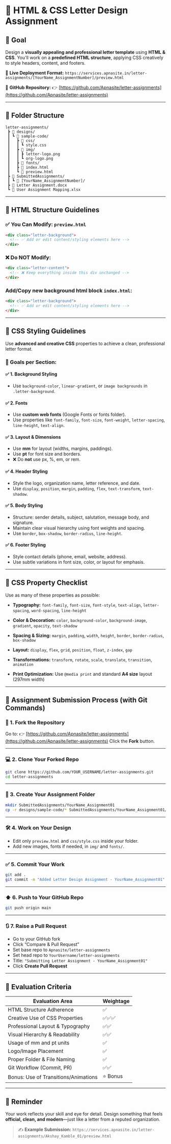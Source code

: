 # 📄 HTML & CSS Letter Design Assignment

## 🧭 Goal

Design a **visually appealing and professional letter template** using **HTML & CSS**.
You'll work on a **predefined HTML structure**, applying CSS creatively to style headers, content, and footers.

🔗 **Live Deployment Format:**
`https://services.apnasite.in/letter-assignments/[YourName_AssignmentNumber]/preview.html`

🔗 **GitHub Repository:**
👉 [https://github.com/Apnasite/letter-assignments](https://github.com/Apnasite/letter-assignments)

---

## 📁 Folder Structure

```
letter-assignments/
 ┣ 📂 designs/
 ┃ ┗ 📂 sample-code/
 ┃   ┣ 📂 css/
 ┃   ┃ ┗ style.css
 ┃   ┣ 📂 img/
 ┃   ┃ ┣ letter-logo.png
 ┃   ┃ ┗ org-logo.png
 ┃   ┣ 📂 fonts/
 ┃   ┣ 📜 index.html
 ┃   ┗ 📜 preview.html
 ┣ 📂 SubmittedAssignments/
 ┃ ┗ 📂 [YourName_AssignmentNumber]/
 ┣ 📜 Letter Assignment.docx
 ┗ 📜 User Assignment Mapping.xlsx
```

---

## 🧱 HTML Structure Guidelines

### ✅ You Can Modify: `preview.html`

```html
<div class="letter-background">
  <!-- ✅ Add or edit content/styling elements here -->
</div>
```

### ❌ Do NOT Modify:

```html
<div class="letter-content">
  <!-- ❌ Keep everything inside this div unchanged -->
</div>
```

### Add/Copy new background html block `index.html`:

```html
<div class="letter-background">
  <!-- ✅ Add or edit content/styling elements here -->
</div>
```

---

## 🎨 CSS Styling Guidelines

Use **advanced and creative CSS** properties to achieve a clean, professional letter format.

### 🎯 Goals per Section:

#### ✅ 1. Background Styling

* Use `background-color`, `linear-gradient`, or `image backgrounds` in `.letter-background`.

#### ✅ 2. Fonts

* Use **custom web fonts** (Google Fonts or fonts folder).
* Use properties like `font-family`, `font-size`, `font-weight`, `letter-spacing`, `line-height`, `text-align`.

#### ✅ 3. Layout & Dimensions

* Use **mm** for layout (widths, margins, paddings).
* Use **pt** for font size and borders.
* ❌ Do **not** use px, %, em, or rem.

#### ✅ 4. Header Styling

* Style the logo, organization name, letter reference, and date.
* Use `display`, `position`, `margin`, `padding`, `flex`, `text-transform`, `text-shadow`.

#### ✅ 5. Body Styling

* Structure: sender details, subject, salutation, message body, and signature.
* Maintain clear visual hierarchy using font weights and spacing.
* Use `border`, `box-shadow`, `border-radius`, `line-height`.

#### ✅ 6. Footer Styling

* Style contact details (phone, email, website, address).
* Use subtle variations in font size, color, or layout for emphasis.

---

## 🧪 CSS Property Checklist

Use as many of these properties as possible:

* **Typography:**
  `font-family`, `font-size`, `font-style`, `text-align`, `letter-spacing`, `word-spacing`, `line-height`

* **Color & Decoration:**
  `color`, `background-color`, `background-image`, `gradient`, `opacity`, `text-shadow`

* **Spacing & Sizing:**
  `margin`, `padding`, `width`, `height`, `border`, `border-radius`, `box-shadow`

* **Layout:**
  `display`, `flex`, `grid`, `position`, `float`, `z-index`, `gap`

* **Transformations:**
  `transform`, `rotate`, `scale`, `translate`, `transition`, `animation`

* **Print Optimization:**
  Use `@media print` and standard **A4 size** layout (297mm width)

---

## 🚀 Assignment Submission Process (with Git Commands)

### 🔁 1. **Fork the Repository**

Go to:
👉 [https://github.com/Apnasite/letter-assignments](https://github.com/Apnasite/letter-assignments)
Click the **Fork** button.

---

### 💻 2. **Clone Your Forked Repo**

```bash
git clone https://github.com/YOUR_USERNAME/letter-assignments.git
cd letter-assignments
```

---

### 📁 3. **Create Your Assignment Folder**

```bash
mkdir SubmittedAssignments/YourName_Assignment01
cp -r designs/sample-code/* SubmittedAssignments/YourName_Assignment01/
```

---

### 🛠️ 4. **Work on Your Design**

* Edit only `preview.html` and `css/style.css` inside your folder.
* Add new images, fonts if needed, in `img/` and `fonts/`.

---

### ✅ 5. **Commit Your Work**

```bash
git add .
git commit -m "Added Letter Design Assignment - YourName_Assignment01"
```

---

### ⬆️ 6. **Push to Your GitHub Repo**

```bash
git push origin main
```

---

### 🔃 7. **Raise a Pull Request**

* Go to your GitHub fork
* Click “Compare & Pull Request”
* Set base repo to `Apnasite/letter-assignments`
* Set head repo to `YourUsername/letter-assignments`
* Title: `"Submitting Letter Assignment - YourName_Assignment01"`
* Click **Create Pull Request**

---

## 🧾 Evaluation Criteria

| Evaluation Area                      | Weightage |
| ------------------------------------ | --------- |
| HTML Structure Adherence             | ✅         |
| Creative Use of CSS Properties       | ✅✅✅       |
| Professional Layout & Typography     | ✅✅        |
| Visual Hierarchy & Readability       | ✅✅        |
| Usage of mm and pt units             | ✅         |
| Logo/Image Placement                 | ✅         |
| Proper Folder & File Naming          | ✅         |
| Git Workflow (Commit, PR)            | ✅✅        |
| Bonus: Use of Transitions/Animations | ⭐ Bonus   |

---

## 🧠 Reminder

Your work reflects your skill and eye for detail.
Design something that feels **official, clean, and modern**—just like a letter from a reputed organization.

> ✍️ **Example Submission:**
> `https://services.apnasite.in/letter-assignments/Akshay_Kamble_01/preview.html`
